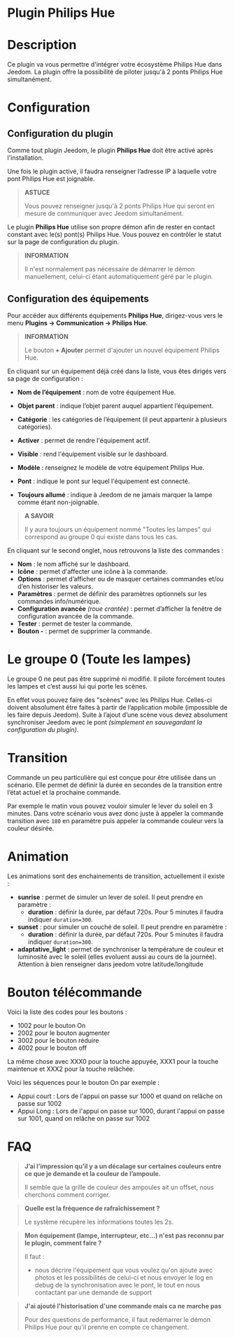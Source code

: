 # Plugin Philips Hue

# Description

Ce plugin va vous permettre d'intégrer votre écosystème Philips Hue dans Jeedom. La plugin offre la possibilité de piloter jusqu'à 2 ponts Philips Hue simultanément.

# Configuration

## Configuration du plugin

Comme tout plugin Jeedom, le plugin **Philips Hue** doit être activé après l'installation.

Une fois le plugin activé, il faudra renseigner l’adresse IP à laquelle votre pont Philips Hue est joignable.

>**ASTUCE**
>
>Vous pouvez renseigner jusqu'à 2 ponts Philips Hue qui seront en mesure de communiquer avec Jeedom simultanément.

Le plugin **Philips Hue** utilise son propre démon afin de rester en contact constant avec le(s) pont(s) Philips Hue. Vous pouvez en contrôler le statut sur la page de configuration du plugin.

>**INFORMATION**
>    
>Il n'est normalement pas nécessaire de démarrer le démon manuellement, celui-ci étant automatiquement géré par le plugin.

## Configuration des équipements

Pour accéder aux différents équipements **Philips Hue**, dirigez-vous vers le menu **Plugins → Communication → Philips Hue**.

>**INFORMATION**
>    
>Le bouton **+ Ajouter** permet d'ajouter un nouvel équipement Philips Hue.

En cliquant sur un équipement déjà créé dans la liste, vous êtes dirigés vers sa page de configuration :

- **Nom de l’équipement** : nom de votre équipement Hue.
- **Objet parent** : indique l’objet parent auquel appartient l’équipement.
- **Catégorie** : les catégories de l’équipement (il peut appartenir à plusieurs catégories).
- **Activer** : permet de rendre l'équipement actif.
- **Visible** : rend l'équipement visible sur le dashboard.

- **Modèle** : renseignez le modèle de votre équipement Philips Hue.
- **Pont** : indique le pont sur lequel l'équipement est connecté.
- **Toujours allumé** : indique à Jeedom de ne jamais marquer la lampe comme étant non-joignable.

>**A SAVOIR**
>
>Il y aura toujours un équipement nommé "Toutes les lampes" qui correspond au groupe 0 qui existe dans tous les cas.

En cliquant sur le second onglet, nous retrouvons la liste des commandes :

- **Nom** : le nom affiché sur le dashboard.
- **Icône** : permet d'affecter une icône à la commande.
- **Options** : permet d’afficher ou de masquer certaines commandes et/ou d’en historiser les valeurs.
- **Paramètres** : permet de définir des paramètres optionnels sur les commandes info/numérique.
- **Configuration avancée** *(roue crantée)* : permet d’afficher la fenêtre de configuration avancée de la commande.
- **Tester** : permet de tester la commande.
- **Bouton -** : permet de supprimer la commande.


# Le groupe 0 (Toute les lampes)

Le groupe 0 ne peut pas être supprimé ni modifié. Il pilote forcément toutes les lampes et c’est aussi lui qui porte les scènes.

En effet vous pouvez faire des "scènes" avec les Philips Hue. Celles-ci doivent absolument être faites à partir de l’application mobile (impossible de les faire depuis Jeedom). Suite à l’ajout d’une scène vous devez absolument synchroniser Jeedom avec le pont *(simplement en sauvegardant la configuration du plugin)*.

# Transition

Commande un peu particulière qui est conçue pour être utilisée dans un scénario. Elle permet de définir la durée en secondes de la transition entre l’état actuel et la prochaine commande.

Par exemple le matin vous pouvez vouloir simuler le lever du soleil en 3 minutes. Dans votre scénario vous avez donc juste à appeler la commande transition avec ``180`` en paramètre puis appeler la commande couleur vers la couleur désirée.

# Animation

Les animations sont des enchainements de transition, actuellement il existe :

- **sunrise** : permet de simuler un lever de soleil. Il peut prendre en paramètre :
    - **duration** : définir la durée, par défaut 720s. Pour 5 minutes il faudra indiquer ``duration=300``.
- **sunset** : pour simuler un couché de soleil. Il peut prendre en paramètre :
    - **duration** : définir la durée, par défaut 720s. Pour 5 minutes il faudra indiquer ``duration=300``.
- **adaptative_light** : permet de synchroniser la température de couleur et luminosité avec le soleil (elles evoluent aussi au cours de la journée). Attention à bien renseigner dans jeedom votre latitude/longitude

# Bouton télécommande

Voici la liste des codes pour les boutons :

- 1002 pour le bouton On
- 2002 pour le bouton augmenter
- 3002 pour le bouton réduire
- 4002 pour le bouton off

La même chose avec XXX0 pour la touche appuyée, XXX1 pour la touche maintenue et XXX2 pour la touche relâchée.

Voici les séquences pour le bouton On par exemple :

- Appui court : Lors de l'appui on passe sur 1000 et quand on relâche on passe sur 1002
- Appui Long : Lors de l'appui on passe sur 1000, durant l'appui on passe sur 1001, quand on relâche on passe sur 1002

# FAQ

> **J’ai l’impression qu’il y a un décalage sur certaines couleurs entre ce que je demande et la couleur de l’ampoule.**
>
> Il semble que la grille de couleur des ampoules ait un offset, nous cherchons comment corriger.

> **Quelle est la fréquence de rafraîchissement ?**
>
> Le système récupère les informations toutes les 2s.

> **Mon équipement (lampe, interrupteur, etc...) n'est pas reconnu par le plugin, comment faire ?**
>
> Il faut :
> - nous décrire l'équipement que vous voulez qu'on ajoute avec photos et les possibilités de celui-ci et nous envoyer le log en debug de la synchronisation avec le pont, le tout en nous contactant par une demande de support

>**J'ai ajouté l'historisation d'une commande mais ca ne marche pas**
>
>Pour des questions de performance, il faut redémarrer le démon Philips Hue pour qu'il prenne en compte ce changement.
